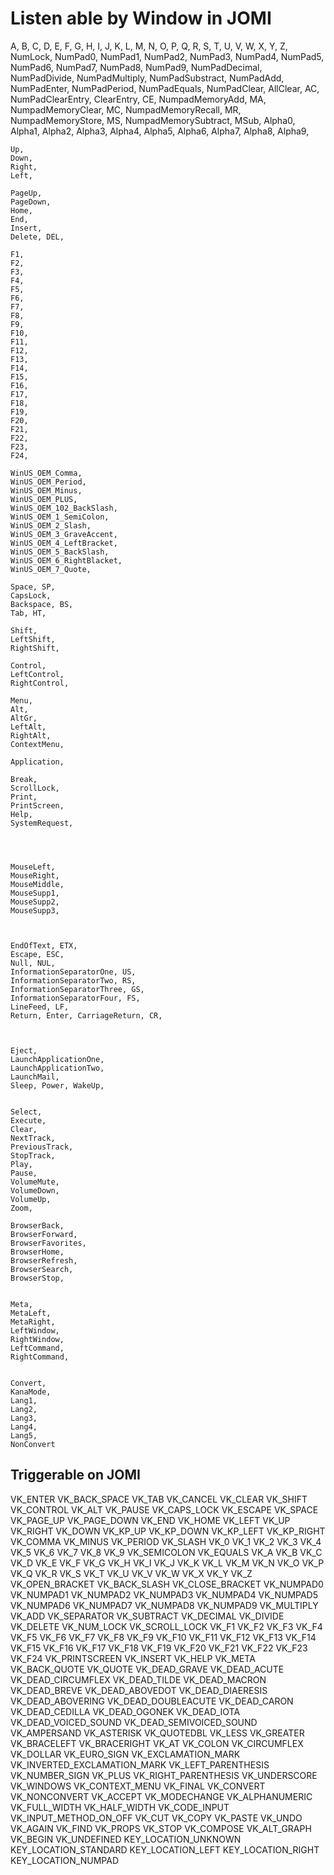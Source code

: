 
# Listen able by Window in JOMI
  A,
    B,
    C,
    D,
    E,
    F,
    G,
    H,
    I,
    J,
    K,
    L,
    M,
    N,
    O,
    P,
    Q,
    R,
    S,
    T,
    U,
    V,
    W,
    X,
    Y,
    Z,
    NumLock,
    NumPad0,
    NumPad1,
    NumPad2,
    NumPad3,
    NumPad4,
    NumPad5,
    NumPad6,
    NumPad7,
    NumPad8,
    NumPad9,
    NumPadDecimal,
    NumPadDivide,
    NumPadMultiply,
    NumPadSubstract,
    NumPadAdd,
    NumPadEnter,
    NumPadPeriod,
    NumPadEquals,
    NumPadClear, AllClear, AC,
    NumPadClearEntry, ClearEntry, CE,
    NumpadMemoryAdd, MA,
    NumpadMemoryClear, MC,
    NumpadMemoryRecall, MR,
    NumpadMemoryStore, MS,
    NumpadMemorySubtract, MSub,
    Alpha0,
    Alpha1,
    Alpha2,
    Alpha3,
    Alpha4,
    Alpha5,
    Alpha6,
    Alpha7,
    Alpha8,
    Alpha9,

    Up,
    Down,
    Right,
    Left,

    PageUp,
    PageDown,
    Home,
    End,
    Insert,
    Delete, DEL,

    F1,
    F2,
    F3,
    F4,
    F5,
    F6,
    F7,
    F8,
    F9,
    F10,
    F11,
    F12,
    F13,
    F14,
    F15,
    F16,
    F17,
    F18,
    F19,
    F20,
    F21,
    F22,
    F23,
    F24,

    WinUS_OEM_Comma,
    WinUS_OEM_Period,
    WinUS_OEM_Minus,
    WinUS_OEM_PLUS,
    WinUS_OEM_102_BackSlash,
    WinUS_OEM_1_SemiColon,
    WinUS_OEM_2_Slash,
    WinUS_OEM_3_GraveAccent,
    WinUS_OEM_4_LeftBracket,
    WinUS_OEM_5_BackSlash,
    WinUS_OEM_6_RightBlacket,
    WinUS_OEM_7_Quote,

    Space, SP,
    CapsLock,
    Backspace, BS,
    Tab, HT,

    Shift,
    LeftShift,
    RightShift,

    Control,
    LeftControl,
    RightControl,

    Menu,
    Alt,
    AltGr,
    LeftAlt,
    RightAlt,
    ContextMenu,

    Application,

    Break,
    ScrollLock,
    Print,
    PrintScreen,
    Help,
    SystemRequest,




    MouseLeft,
    MouseRight,
    MouseMiddle,
    MouseSupp1,
    MouseSupp2,
    MouseSupp3,



    EndOfText, ETX,
    Escape, ESC,
    Null, NUL,
    InformationSeparatorOne, US,
    InformationSeparatorTwo, RS,
    InformationSeparatorThree, GS,
    InformationSeparatorFour, FS,
    LineFeed, LF,
    Return, Enter, CarriageReturn, CR,



    Eject,
    LaunchApplicationOne,
    LaunchApplicationTwo,
    LaunchMail,
    Sleep, Power, WakeUp,


    Select,
    Execute,
    Clear,
    NextTrack,
    PreviousTrack,
    StopTrack,
    Play,
    Pause,
    VolumeMute,
    VolumeDown,
    VolumeUp,
    Zoom,

    BrowserBack,
    BrowserForward,
    BrowserFavorites,
    BrowserHome,
    BrowserRefresh,
    BrowserSearch,
    BrowserStop,


    Meta,
    MetaLeft,
    MetaRight,
    LeftWindow,
    RightWindow,
    LeftCommand,
    RightCommand,


    Convert,
    KanaMode,
    Lang1,
    Lang2,
    Lang3,
    Lang4,
    Lang5,
    NonConvert

## Triggerable on JOMI
VK_ENTER
VK_BACK_SPACE
VK_TAB
VK_CANCEL
VK_CLEAR
VK_SHIFT
VK_CONTROL
VK_ALT
VK_PAUSE
VK_CAPS_LOCK
VK_ESCAPE
VK_SPACE
VK_PAGE_UP
VK_PAGE_DOWN
VK_END
VK_HOME
VK_LEFT
VK_UP
VK_RIGHT
VK_DOWN
VK_KP_UP
VK_KP_DOWN
VK_KP_LEFT
VK_KP_RIGHT
VK_COMMA
VK_MINUS
VK_PERIOD
VK_SLASH
VK_0
VK_1
VK_2
VK_3
VK_4
VK_5
VK_6
VK_7
VK_8
VK_9
VK_SEMICOLON
VK_EQUALS
VK_A
VK_B
VK_C
VK_D
VK_E
VK_F
VK_G
VK_H
VK_I
VK_J
VK_K
VK_L
VK_M
VK_N
VK_O
VK_P
VK_Q
VK_R
VK_S
VK_T
VK_U
VK_V
VK_W
VK_X
VK_Y
VK_Z
VK_OPEN_BRACKET
VK_BACK_SLASH
VK_CLOSE_BRACKET
VK_NUMPAD0
VK_NUMPAD1
VK_NUMPAD2
VK_NUMPAD3
VK_NUMPAD4
VK_NUMPAD5
VK_NUMPAD6
VK_NUMPAD7
VK_NUMPAD8
VK_NUMPAD9
VK_MULTIPLY
VK_ADD
VK_SEPARATOR
VK_SUBTRACT
VK_DECIMAL
VK_DIVIDE
VK_DELETE
VK_NUM_LOCK
VK_SCROLL_LOCK
VK_F1
VK_F2
VK_F3
VK_F4
VK_F5
VK_F6
VK_F7
VK_F8
VK_F9
VK_F10
VK_F11
VK_F12
VK_F13
VK_F14
VK_F15
VK_F16
VK_F17
VK_F18
VK_F19
VK_F20
VK_F21
VK_F22
VK_F23
VK_F24
VK_PRINTSCREEN
VK_INSERT
VK_HELP
VK_META
VK_BACK_QUOTE
VK_QUOTE
VK_DEAD_GRAVE
VK_DEAD_ACUTE
VK_DEAD_CIRCUMFLEX
VK_DEAD_TILDE
VK_DEAD_MACRON
VK_DEAD_BREVE
VK_DEAD_ABOVEDOT
VK_DEAD_DIAERESIS
VK_DEAD_ABOVERING
VK_DEAD_DOUBLEACUTE
VK_DEAD_CARON
VK_DEAD_CEDILLA
VK_DEAD_OGONEK
VK_DEAD_IOTA
VK_DEAD_VOICED_SOUND
VK_DEAD_SEMIVOICED_SOUND
VK_AMPERSAND
VK_ASTERISK
VK_QUOTEDBL
VK_LESS
VK_GREATER
VK_BRACELEFT
VK_BRACERIGHT
VK_AT
VK_COLON
VK_CIRCUMFLEX
VK_DOLLAR
VK_EURO_SIGN
VK_EXCLAMATION_MARK
VK_INVERTED_EXCLAMATION_MARK
VK_LEFT_PARENTHESIS
VK_NUMBER_SIGN
VK_PLUS
VK_RIGHT_PARENTHESIS
VK_UNDERSCORE
VK_WINDOWS
VK_CONTEXT_MENU
VK_FINAL
VK_CONVERT
VK_NONCONVERT
VK_ACCEPT
VK_MODECHANGE
VK_ALPHANUMERIC
VK_FULL_WIDTH
VK_HALF_WIDTH
VK_CODE_INPUT
VK_INPUT_METHOD_ON_OFF
VK_CUT
VK_COPY
VK_PASTE
VK_UNDO
VK_AGAIN
VK_FIND
VK_PROPS
VK_STOP
VK_COMPOSE
VK_ALT_GRAPH
VK_BEGIN
VK_UNDEFINED
KEY_LOCATION_UNKNOWN
KEY_LOCATION_STANDARD
KEY_LOCATION_LEFT
KEY_LOCATION_RIGHT
KEY_LOCATION_NUMPAD

